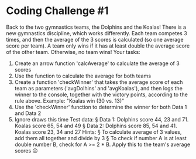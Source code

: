 # Coding Challenge #1
Back to the two gymnastics teams, the Dolphins and the Koalas! There is a new
gymnastics discipline, which works differently.
Each team competes 3 times, and then the average of the 3 scores is calculated (so
one average score per team).
A team only wins if it has at least double the average score of the other team.
Otherwise, no team wins!
Your tasks:
1. Create an arrow function 'calcAverage' to calculate the average of 3 scores
2. Use the function to calculate the average for both teams
3. Create a function 'checkWinner' that takes the average score of each team
as parameters ('avgDolhins' and 'avgKoalas'), and then logs the winner
to the console, together with the victory points, according to the rule above.
Example: "Koalas win (30 vs. 13)"
4. Use the 'checkWinner' function to determine the winner for both Data 1 and
Data 2
5. Ignore draws this time
Test data:
§ Data 1: Dolphins score 44, 23 and 71. Koalas score 65, 54 and 49
§ Data 2: Dolphins score 85, 54 and 41. Koalas score 23, 34 and 27
Hints:
§ To calculate average of 3 values, add them all together and divide by 3
§ To check if number A is at least double number B, check for A >= 2 * B.
Apply this to the team's average scores 😉